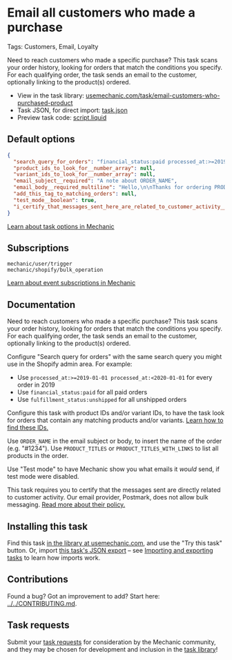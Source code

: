 # Email all customers who made a purchase

Tags: Customers, Email, Loyalty

Need to reach customers who made a specific purchase? This task scans your order history, looking for orders that match the conditions you specify. For each qualifying order, the task sends an email to the customer, optionally linking to the product(s) ordered.

* View in the task library: [usemechanic.com/task/email-customers-who-purchased-product](https://usemechanic.com/task/email-customers-who-purchased-product)
* Task JSON, for direct import: [task.json](../../tasks/email-customers-who-purchased-product.json)
* Preview task code: [script.liquid](./script.liquid)

## Default options

```json
{
  "search_query_for_orders": "financial_status:paid processed_at:>=2019-10-01",
  "product_ids_to_look_for__number_array": null,
  "variant_ids_to_look_for__number_array": null,
  "email_subject__required": "A note about ORDER_NAME",
  "email_body__required_multiline": "Hello,\n\nThanks for ordering PRODUCT_TITLES_WITH_LINKS. We appreciate it. :)\n\nCheers,\n{{ shop.name }}",
  "add_this_tag_to_matching_orders": null,
  "test_mode__boolean": true,
  "i_certify_that_messages_sent_here_are_related_to_customer_activity__boolean": false
}
```

[Learn about task options in Mechanic](https://docs.usemechanic.com/article/471-task-options)

## Subscriptions

```liquid
mechanic/user/trigger
mechanic/shopify/bulk_operation
```

[Learn about event subscriptions in Mechanic](https://docs.usemechanic.com/article/408-subscriptions)

## Documentation

Need to reach customers who made a specific purchase? This task scans your order history, looking for orders that match the conditions you specify. For each qualifying order, the task sends an email to the customer, optionally linking to the product(s) ordered.

Configure "Search query for orders" with the same search query you might use in the Shopify admin area. For example:

* Use `processed_at:>=2019-01-01 processed_at:<2020-01-01` for every order in 2019
* Use `financial_status:paid` for all paid orders
* Use `fulfillment_status:unshipped` for all unshipped orders

Configure this task with product IDs and/or variant IDs, to have the task look for orders that contain any matching products and/or variants. [Learn how to find these IDs.](https://help.usemechanic.com/en/articles/2946120-how-do-i-find-an-id-for-a-product-collection-order-or-something-else)

Use `ORDER_NAME` in the email subject or body, to insert the name of the order (e.g. "#1234"). Use `PRODUCT_TITLES` or `PRODUCT_TITLES_WITH_LINKS` to list all products in the order.

Use "Test mode" to have Mechanic show you what emails it _would_ send, if test mode were disabled.

This task requires you to certify that the messages sent are directly related to customer activity. Our email provider, Postmark, does not allow bulk messaging. [Read more about their policy.](https://postmarkapp.com/blog/bulk-vs-transactional)

## Installing this task

Find this task [in the library at usemechanic.com](https://usemechanic.com/task/email-customers-who-purchased-product), and use the "Try this task" button. Or, import [this task's JSON export](../../tasks/email-customers-who-purchased-product.json) – see [Importing and exporting tasks](https://docs.usemechanic.com/article/505-importing-and-exporting-tasks) to learn how imports work.

## Contributions

Found a bug? Got an improvement to add? Start here: [../../CONTRIBUTING.md](../../CONTRIBUTING.md).

## Task requests

Submit your [task requests](https://mechanic.canny.io/task-requests) for consideration by the Mechanic community, and they may be chosen for development and inclusion in the [task library](https://tasks.mechanic.dev/)!

